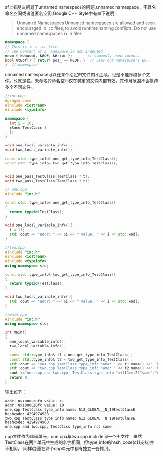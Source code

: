 sf上有朋友问题了unnamed namespace的问题,unnamed namespace，不具名命名空间或者说匿名空间,Google C++ Style中有如下说明：
> Unnamed Namespaces
  Unnamed namespaces are allowed and even encouraged in .cc files, to avoid runtime naming conflicts.
  Do not use unnamed namespaces in .h files.
  ```c++
  namespace {                           
  // This is in a .cc file.
  // The content of a namespace is not indented
  enum { kUnused, kEOF, kError };       // Commonly used tokens.
  bool AtEof() { return pos_ == kEOF; }  // Uses our namespace's EOF.
  }  // namespace
  ```
  
  
unnamed namespace可以在某个给定的文件内不连续，但是不能跨越多个文件。也就是说，未命名的命名空间仅在特定的文件内部有效，其作用范围不会横跨多个不同文件。

  ```c++
  //inc.php
#pragma once
#include <iostream>
#include <typeinfo>

namespace {
    int i = 10;
    class TestClass {
    };
}

void one_local_variable_info();
void two_local_variable_info();

const std::type_info& one_get_type_info_TestClass();
const std::type_info& two_get_type_info_TestClass();


void one_pass_TestClass(TestClass * t);
void two_pass_TestClass(TestClass * t);

// one.cpp
#include "inc.h"

const std::type_info& one_get_type_info_TestClass()
{
    return typeid(TestClass);
}

void one_local_variable_info(){
    i = 11;
    std::cout << "addr: " << &i << " value: " << i << std::endl;
}

//two.cpp
#include "inc.h"
#include <iostream>
#include <typeinfo>
using namespace std;

const std::type_info& two_get_type_info_TestClass()
{
    return typeid(TestClass);
}

void two_local_variable_info(){
    std::cout << "addr: " << &i << " value: " << i << std::endl;
}

//main.cpp
#include "inc.h"
using namespace std;

int main()
{
    one_local_variable_info();
    two_local_variable_info();

    const std::type_info& t1 = one_get_type_info_TestClass();
    const std::type_info& t2 = two_get_type_info_TestClass();
    std::cout << "one.cpp TestClass type_info name: " << t1.name() <<"  hashcode: "<< t1.hash_code()<<endl;
    std::cout << "two.cpp TestClass type_info name: " << t2.name() <<"  hashcode: "<< t2.hash_code()<<endl;
    cout <<"one.cpp and two.cpp, TestClass type_info "<<(t1==t2?"same":"not same")<<endl;
    return 0;
}
```

输出如下：
```
addr: 0x1000020f8 value: 11
addr: 0x1000020fc value: 10
one.cpp TestClass type_info name: N12_GLOBAL__N_19TestClassE  hashcode: 4294974928
two.cpp TestClass type_info name: N12_GLOBAL__N_19TestClassE  hashcode: 4294974960
one.cpp and two.cpp, TestClass type_info not same
```
cpp文件作为编译单元，one.cpp与two.cpp include同一个头文件，虽然TestClass在两个单元中生成的名字相同，但type_info的hash_code(c11支持)并不相同。
同样i变量在两个cpp单元中都有独立一份拷贝。
